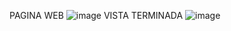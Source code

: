 PAGINA WEB
![image](https://github.com/user-attachments/assets/e82abeb2-e9ad-434f-bc0c-4cf20d927286)
VISTA TERMINADA
![image](https://github.com/user-attachments/assets/a323828b-0570-42fc-b254-cd5b18ab01d9)
